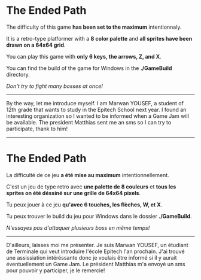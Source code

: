 # The Ended Path

The difficulty of this game **has been set to the maximum** intentionnaly.

It is a retro-type platformer with a **8 color palette** and **all sprites have been drawn on a 64x64 grid**.

You can play this game with **only 6 keys, the arrows, Z, and X**.

You can find the build of the game for Windows in the **./GameBuild** directory.

*Don't try to fight many bosses at once!*

---

By the way, let me introduce myself.
I am Marwan YOUSEF, a student of 12th grade that wants to study in the Epitech School next year.
I found an interesting organization so I wanted to be informed when a Game Jam will be available.
The president Matthias sent me an sms so I can try to participate, thank to him!

---

# The Ended Path

La difficulté de ce jeu **a été mise au maximum** intentionnellement.

C'est un jeu de type retro avec **une palette de 8 couleurs** et **tous les sprites on été déssiné sur une grille de 64x64 pixels**.

Tu peux jouer à ce jeu **qu'avec 6 touches, les flèches, W, et X**.

Tu peux trouver le build du jeu pour Windows dans le dossier **./GameBuild**.

*N'essayes pas d'attaquer plusieurs boss en même temps!*

---

D'ailleurs, laisses moi me présenter.
Je suis Marwan YOUSEF, un étudiant de Terminale qui veut introduire l'école Epitech l'an prochain.
J'ai trouvé une assissiation intéréssante donc je voulais être informé si il y aurait éventuellement un Game Jam.
Le président Matthias m'a envoyé un sms pour pouvoir y participer, je le remercie!

